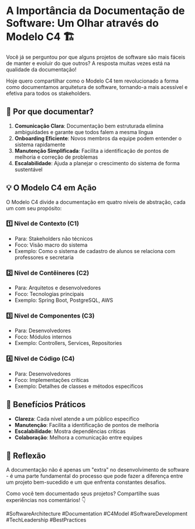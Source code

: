 # A Importância da Documentação de Software: Um Olhar através do Modelo C4 🏗️

Você já se perguntou por que alguns projetos de software são mais fáceis de manter e evoluir do que outros? A resposta muitas vezes está na qualidade da documentação! 

Hoje quero compartilhar como o Modelo C4 tem revolucionado a forma como documentamos arquitetura de software, tornando-a mais acessível e efetiva para todos os stakeholders.

## 🎯 Por que documentar?

1. **Comunicação Clara**: Documentação bem estruturada elimina ambiguidades e garante que todos falem a mesma língua
2. **Onboarding Eficiente**: Novos membros da equipe podem entender o sistema rapidamente
3. **Manutenção Simplificada**: Facilita a identificação de pontos de melhoria e correção de problemas
4. **Escalabilidade**: Ajuda a planejar o crescimento do sistema de forma sustentável

## 💡 O Modelo C4 em Ação

O Modelo C4 divide a documentação em quatro níveis de abstração, cada um com seu propósito:

### 1️⃣ Nível de Contexto (C1)
- Para: Stakeholders não técnicos
- Foco: Visão macro do sistema
- Exemplo: Como o sistema de cadastro de alunos se relaciona com professores e secretaria

### 2️⃣ Nível de Contêineres (C2)
- Para: Arquitetos e desenvolvedores
- Foco: Tecnologias principais
- Exemplo: Spring Boot, PostgreSQL, AWS

### 3️⃣ Nível de Componentes (C3)
- Para: Desenvolvedores
- Foco: Módulos internos
- Exemplo: Controllers, Services, Repositories

### 4️⃣ Nível de Código (C4)
- Para: Desenvolvedores
- Foco: Implementações críticas
- Exemplo: Detalhes de classes e métodos específicos

## 🚀 Benefícios Práticos

- **Clareza**: Cada nível atende a um público específico
- **Manutenção**: Facilita a identificação de pontos de melhoria
- **Escalabilidade**: Mostra dependências críticas
- **Colaboração**: Melhora a comunicação entre equipes

## 💭 Reflexão

A documentação não é apenas um "extra" no desenvolvimento de software - é uma parte fundamental do processo que pode fazer a diferença entre um projeto bem-sucedido e um que enfrenta constantes desafios.

Como você tem documentado seus projetos? Compartilhe suas experiências nos comentários! 👇

#SoftwareArchitecture #Documentation #C4Model #SoftwareDevelopment #TechLeadership #BestPractices 